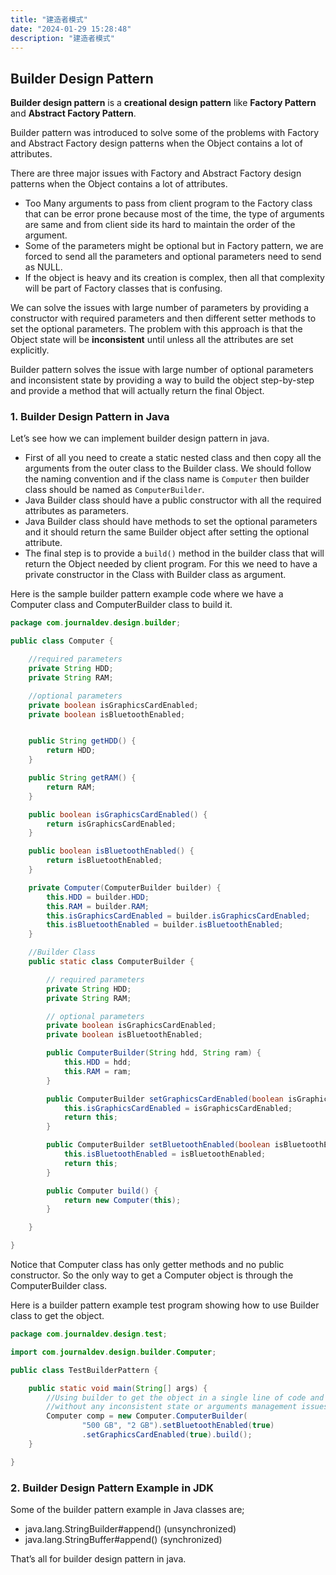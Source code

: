 ```yaml
---
title: "建造者模式"
date: "2024-01-29 15:28:48"
description: "建造者模式"
---
```


## Builder Design Pattern

**Builder design pattern** is a **creational design pattern** like **Factory Pattern** and **Abstract Factory Pattern**.

Builder pattern was introduced to solve some of the problems with Factory and Abstract Factory design patterns when the
Object contains a lot of attributes.

There are three major issues with Factory and Abstract Factory design patterns when the Object contains a lot of
attributes.

- Too Many arguments to pass from client program to the Factory class that can be error prone because most of the time,
  the type of arguments are same and from client side its hard to maintain the order of the argument.
- Some of the parameters might be optional but in Factory pattern, we are forced to send all the parameters and optional
  parameters need to send as NULL.
- If the object is heavy and its creation is complex, then all that complexity will be part of Factory classes that is
  confusing.

We can solve the issues with large number of parameters by providing a constructor with required parameters and then
different setter methods to set the optional parameters. The problem with this approach is that the Object state will be
**inconsistent** until unless all the attributes are set explicitly.

Builder pattern solves the issue with large number of optional parameters and inconsistent state by providing a way to
build the object step-by-step and provide a method that will actually return the final Object.

### 1. Builder Design Pattern in Java

Let’s see how we can implement builder design pattern in java.

- First of all you need to create a static nested class and then copy all the arguments from the outer class to the
  Builder class. We should follow the naming convention and if the class name is `Computer` then builder class should be
  named as `ComputerBuilder`.
- Java Builder class should have a public constructor with all the required attributes as parameters.
- Java Builder class should have methods to set the optional parameters and it should return the same Builder object
  after setting the optional attribute.
- The final step is to provide a `build()` method in the builder class that will return the Object needed by client
  program. For this we need to have a private constructor in the Class with Builder class as argument.

Here is the sample builder pattern example code where we have a Computer class and ComputerBuilder class to build it.

```java
package com.journaldev.design.builder;

public class Computer {

    //required parameters
    private String HDD;
    private String RAM;

    //optional parameters
    private boolean isGraphicsCardEnabled;
    private boolean isBluetoothEnabled;


    public String getHDD() {
        return HDD;
    }

    public String getRAM() {
        return RAM;
    }

    public boolean isGraphicsCardEnabled() {
        return isGraphicsCardEnabled;
    }

    public boolean isBluetoothEnabled() {
        return isBluetoothEnabled;
    }

    private Computer(ComputerBuilder builder) {
        this.HDD = builder.HDD;
        this.RAM = builder.RAM;
        this.isGraphicsCardEnabled = builder.isGraphicsCardEnabled;
        this.isBluetoothEnabled = builder.isBluetoothEnabled;
    }

    //Builder Class
    public static class ComputerBuilder {

        // required parameters
        private String HDD;
        private String RAM;

        // optional parameters
        private boolean isGraphicsCardEnabled;
        private boolean isBluetoothEnabled;

        public ComputerBuilder(String hdd, String ram) {
            this.HDD = hdd;
            this.RAM = ram;
        }

        public ComputerBuilder setGraphicsCardEnabled(boolean isGraphicsCardEnabled) {
            this.isGraphicsCardEnabled = isGraphicsCardEnabled;
            return this;
        }

        public ComputerBuilder setBluetoothEnabled(boolean isBluetoothEnabled) {
            this.isBluetoothEnabled = isBluetoothEnabled;
            return this;
        }

        public Computer build() {
            return new Computer(this);
        }

    }

}
```

Notice that Computer class has only getter methods and no public constructor. So the only way to get a Computer object
is through the ComputerBuilder class.

Here is a builder pattern example test program showing how to use Builder class to get the object.

```java
package com.journaldev.design.test;

import com.journaldev.design.builder.Computer;

public class TestBuilderPattern {

    public static void main(String[] args) {
        //Using builder to get the object in a single line of code and 
        //without any inconsistent state or arguments management issues		
        Computer comp = new Computer.ComputerBuilder(
                "500 GB", "2 GB").setBluetoothEnabled(true)
                .setGraphicsCardEnabled(true).build();
    }

}
```

### 2. Builder Design Pattern Example in JDK

Some of the builder pattern example in Java classes are;

- java.lang.StringBuilder#append() (unsynchronized)
- java.lang.StringBuffer#append() (synchronized)

That’s all for builder design pattern in java.